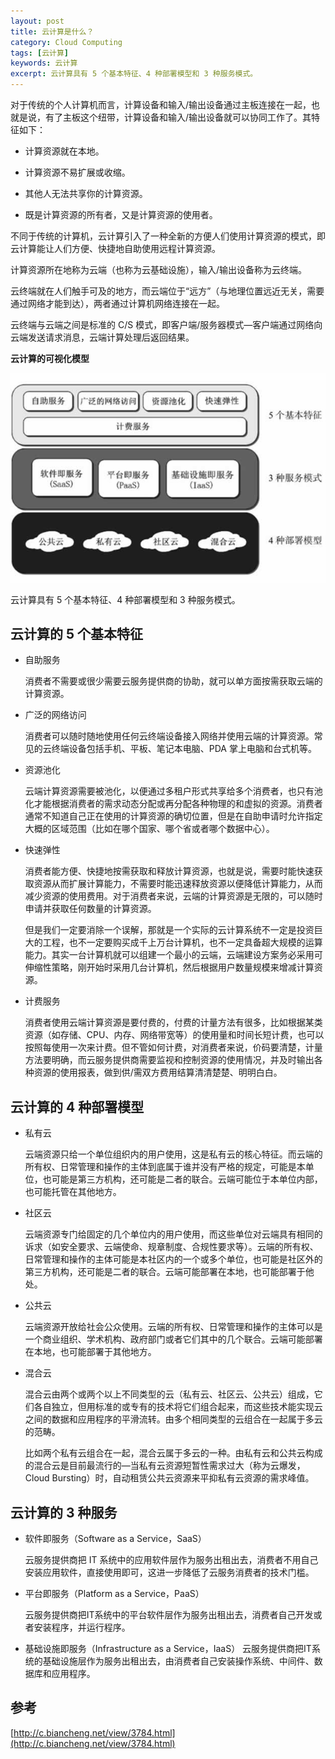 ```yaml
---
layout: post
title: 云计算是什么？
category: Cloud Computing
tags: [云计算]
keywords: 云计算
excerpt: 云计算具有 5 个基本特征、4 种部署模型和 3 种服务模式。
---
```


对于传统的个人计算机而言，计算设备和输入/输出设备通过主板连接在一起，也就是说，有了主板这个纽带，计算设备和输入/输出设备就可以协同工作了。其特征如下：

* 计算资源就在本地。

* 计算资源不易扩展或收缩。

* 其他人无法共享你的计算资源。

* 既是计算资源的所有者，又是计算资源的使用者。

不同于传统的计算机，云计算引入了一种全新的方便人们使用计算资源的模式，即云计算能让人们方便、快捷地自助使用远程计算资源。

计算资源所在地称为云端（也称为云基础设施），输入/输出设备称为云终端。

云终端就在人们触手可及的地方，而云端位于“远方”（与地理位置远近无关，需要通过网络才能到达），两者通过计算机网络连接在一起。

云终端与云端之间是标准的 C/S 模式，即客户端/服务器模式—客户端通过网络向云端发送请求消息，云端计算处理后返回结果。

**云计算的可视化模型**

![](/assets/images/2020/Cloud_Computing_Visual_Model.jpg)

云计算具有 5 个基本特征、4 种部署模型和 3 种服务模式。

## 云计算的 5 个基本特征

* 自助服务

  消费者不需要或很少需要云服务提供商的协助，就可以单方面按需获取云端的计算资源。

* 广泛的网络访问

  消费者可以随时随地使用任何云终端设备接入网络并使用云端的计算资源。常见的云终端设备包括手机、平板、笔记本电脑、PDA 掌上电脑和台式机等。

* 资源池化

  云端计算资源需要被池化，以便通过多租户形式共享给多个消费者，也只有池化才能根据消费者的需求动态分配或再分配各种物理的和虚拟的资源。消费者通常不知道自己正在使用的计算资源的确切位置，但是在自助申请时允许指定大概的区域范围（比如在哪个国家、哪个省或者哪个数据中心）。

* 快速弹性

  消费者能方便、快捷地按需获取和释放计算资源，也就是说，需要时能快速获取资源从而扩展计算能力，不需要时能迅速释放资源以便降低计算能力，从而减少资源的使用费用。对于消费者来说，云端的计算资源是无限的，可以随时申请并获取任何数量的计算资源。

  但是我们一定要消除一个误解，那就是一个实际的云计算系统不一定是投资巨大的工程，也不一定要购买成千上万台计算机，也不一定具备超大规模的运算能力。其实一台计算机就可以组建一个最小的云端，云端建设方案务必采用可伸缩性策略，刚开始时采用几台计算机，然后根据用户数量规模来增减计算资源。

* 计费服务

  消费者使用云端计算资源是要付费的，付费的计量方法有很多，比如根据某类资源（如存储、CPU、内存、网络带宽等）的使用量和时间长短计费，也可以按照每使用一次来计费。但不管如何计费，对消费者来说，价码要清楚，计量方法要明确，而云服务提供商需要监视和控制资源的使用情况，并及时输出各种资源的使用报表，做到供/需双方费用结算清清楚楚、明明白白。

## 云计算的 4 种部署模型

* 私有云

  云端资源只给一个单位组织内的用户使用，这是私有云的核心特征。而云端的所有权、日常管理和操作的主体到底属于谁并没有严格的规定，可能是本单位，也可能是第三方机构，还可能是二者的联合。云端可能位于本单位内部，也可能托管在其他地方。

* 社区云

  云端资源专门给固定的几个单位内的用户使用，而这些单位对云端具有相同的诉求（如安全要求、云端使命、规章制度、合规性要求等）。云端的所有权、日常管理和操作的主体可能是本社区内的一个或多个单位，也可能是社区外的第三方机构，还可能是二者的联合。云端可能部署在本地，也可能部署于他处。

* 公共云

  云端资源开放给社会公众使用。云端的所有权、日常管理和操作的主体可以是一个商业组织、学术机构、政府部门或者它们其中的几个联合。云端可能部署在本地，也可能部署于其他地方。

* 混合云

  混合云由两个或两个以上不同类型的云（私有云、社区云、公共云）组成，它们各自独立，但用标准的或专有的技术将它们组合起来，而这些技术能实现云之间的数据和应用程序的平滑流转。由多个相同类型的云组合在一起属于多云的范畴。

  比如两个私有云组合在一起，混合云属于多云的一种。由私有云和公共云构成的混合云是目前最流行的—当私有云资源短暂性需求过大（称为云爆发，Cloud Bursting）时，自动租赁公共云资源来平抑私有云资源的需求峰值。

## 云计算的 3 种服务

* 软件即服务（Software as a Service，SaaS）

  云服务提供商把 IT 系统中的应用软件层作为服务出租出去，消费者不用自己安装应用软件，直接使用即可，这进一步降低了云服务消费者的技术门槛。

* 平台即服务（Platform as a Service，PaaS）

  云服务提供商把IT系统中的平台软件层作为服务出租出去，消费者自己开发或者安装程序，并运行程序。

* 基础设施即服务（Infrastructure as a Service，IaaS）
  云服务提供商把IT系统的基础设施层作为服务出租出去，由消费者自己安装操作系统、中间件、数据库和应用程序。

## 参考

[http://c.biancheng.net/view/3784.html](http://c.biancheng.net/view/3784.html)
